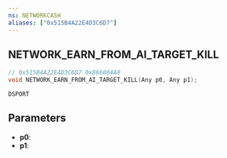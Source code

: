 ```yaml
---
ns: NETWORKCASH
aliases: ["0x515B4A22E4D3C6D7"]
---
```

## NETWORK_EARN_FROM_AI_TARGET_KILL

```c
// 0x515B4A22E4D3C6D7 0x866004A8
void NETWORK_EARN_FROM_AI_TARGET_KILL(Any p0, Any p1);
```

```
DSPORT  
```

## Parameters
* **p0**: 
* **p1**: 

